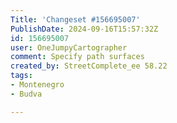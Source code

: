 ```yaml
---
Title: 'Changeset #156695007'
PublishDate: 2024-09-16T15:57:32Z
id: 156695007
user: OneJumpyCartographer
comment: Specify path surfaces
created_by: StreetComplete_ee 58.22
tags:
- Montenegro
- Budva

---
```

